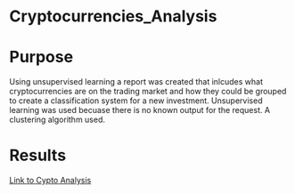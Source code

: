 # Cryptocurrencies_Analysis
# Purpose
Using unsupervised learning a report was created that inlcudes what cryptocurrencies are on the trading market and how they could be grouped to create a classification system for a new investment. 
Unsupervised learning was used becuase there is no known output for the request. A clustering algorithm used. 
# Results
[Link to Cypto Analysis](https://github.com/aahudson/Cryptocurrencies_Analysis/blob/main/cypto_clutering_2.ipynb)



